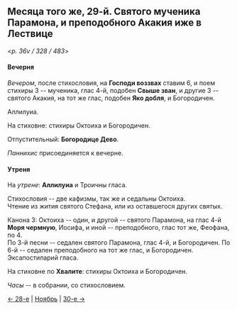 
## Месяца того же, 29-й. Святого мученика Парамона, и преподобного Акакия иже в Лествице 

<*p. 36v / 328 / 483*>

#### Вечерня

*Вечером*, после стихословия, на **Господи воззвах** ставим 6, и поем стихиры 3 -- мученика, глас 4-й, подобен 
**Свыше зван**, и другие 3 -- святого Акакия, на тот же глас, подобен **Яко добля**, и Богородичен. 

Аллилуиа. 

На стиховне: стихиры Октоиха и Богородичен. 

Отпустительный: **Богородице Дево**. 

*Паннихис* присоединяется к вечерне. 

#### Утреня

На *утрене*: **Аллилуиа** и Троичны гласа. 

Стихословия -- две кафизмы, так же и седальны Октоиха.  
Чтение из жития святого Стефана, или из оставшегося других святых.  

Канона 3: Октоиха -- один, и другой -- святого Парамона, на глас 4-й **Моря чермную**, Иосифа, и иной -- 
преподобного, глас тот же, Феофана, по 4.  
По 3-й песни -- седален святого Парамона, глас 4-й, и Богородичен. 
По 6-й -- седален преподобного на тот же глас, и Богородичен.  
Эксапостиларий гласа.

На стиховне по **Хвалите**: стихиры Октоиха и Богородичен. 

*Часы* -- в собрании, со стихословием. 

[← 28-е](11_28_EUR.ru.md) | [Ноябрь](README.md#29-й) | [30-е →](11_30_EUR.ru.md)
